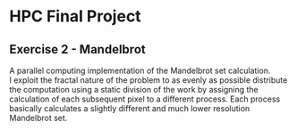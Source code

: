 # HPC Final Project

## Exercise 2 - Mandelbrot

A parallel computing implementation of the Mandelbrot set calculation.  
I exploit the fractal nature of the problem to as evenly as possible distribute the computation using a static division of the work by assigning the calculation of each subsequent pixel 
to a different process. Each process basically calculates a slightly different and much lower resolution Mandelbrot set.
